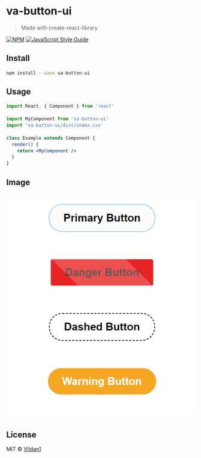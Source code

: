 

# va-button-ui

> Made with create-react-library

[![NPM](https://img.shields.io/npm/v/va-button-ui.svg)](https://www.npmjs.com/package/va-button-ui) [![JavaScript Style Guide](https://img.shields.io/badge/code_style-standard-brightgreen.svg)](https://standardjs.com)

## Install

```bash
npm install --save va-button-ui
```

## Usage

```jsx
import React, { Component } from 'react'

import MyComponent from 'va-button-ui'
import 'va-button-ui/dist/index.css'

class Example extends Component {
  render() {
    return <MyComponent />
  }
}
```
## Image
<img src="https://github.com/Vildan1/va-button-ui/blob/master/src/img/Ekran%20g%C3%B6r%C3%BCnt%C3%BCs%C3%BC%202023-04-15%20005151.png" />

## License

MIT © [Vildan1](https://github.com/Vildan1)
